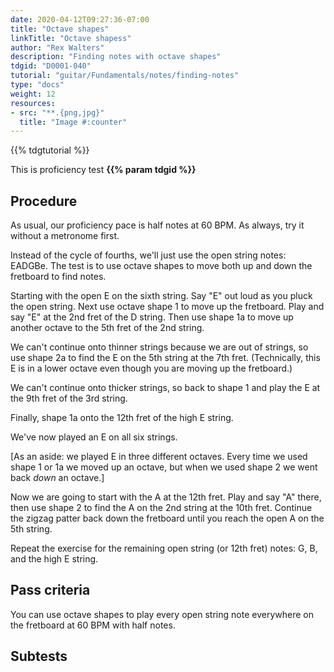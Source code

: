 ```yaml
---
date: 2020-04-12T09:27:36-07:00
title: "Octave shapes"
linkTitle: "Octave shapess"
author: "Rex Walters"
description: "Finding notes with octave shapes"
tdgid: "D0001-040"
tutorial: "guitar/Fundamentals/notes/finding-notes"
type: "docs"
weight: 12
resources:
- src: "**.{png,jpg}"
  title: "Image #:counter"
---
```


{{% tdgtutorial %}}

This is proficiency test **{{% param tdgid %}}**

## Procedure

As usual, our proficiency pace is half notes at 60 BPM. As always, try it without a metronome first.

Instead of the cycle of fourths, we'll just use the open string notes: EADGBe. The test is to use octave shapes to move both up and down the fretboard to find notes.

Starting with the open E on the sixth string. Say "E" out loud as you pluck the open string. Next use octave shape 1 to move up the fretboard. Play and say "E" at the 2nd fret of the D string. Then use shape 1a to move up another octave to the 5th fret of the 2nd string.

We can't continue onto thinner strings because we are out of strings, so use shape 2a to find the E on the 5th string at the 7th fret. (Technically, this E is in a lower octave even though you are moving up the fretboard.)

We can't continue onto thicker strings, so back to shape 1 and play the E at the 9th fret of the 3rd string.

Finally, shape 1a onto the 12th fret of the high E string.

We've now played an E on all six strings.

[As an aside: we played E in three different octaves. Every time we used shape 1 or 1a we moved up an octave, but when we used shape 2 we went back *down* an octave.]

Now we are going to start with the A at the 12th fret. Play and say "A" there, then use shape 2 to find the A on the 2nd string at the 10th fret. Continue the zigzag patter back down the fretboard until you reach the open A on the 5th string.

Repeat the exercise for the remaining open string (or 12th fret) notes: G, B, and the high E string.

## Pass criteria

You can use octave shapes to play every open string note everywhere on the fretboard at 60 BPM with half notes.

## Subtests
